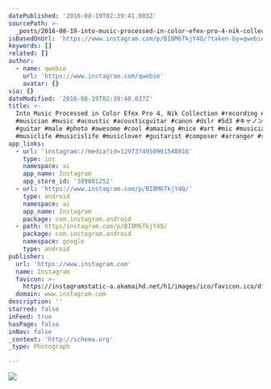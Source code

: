 ```yaml
---
datePublished: '2016-08-19T02:39:41.003Z'
sourcePath: >-
  _posts/2016-08-19-into-music-processed-in-color-efex-pro-4-nik-collection-re.md
isBasedOnUrl: 'https://www.instagram.com/p/BIBM6TkjY4Q/?taken-by=qwebie'
keywords: []
related: []
author:
  - name: qwebie
    url: 'https://www.instagram.com/qwebie'
    avatar: {}
via: {}
dateModified: '2016-08-19T02:39:40.037Z'
title: >-
  Into Music Processed in Color Efex Pro 4, Nik Collection #recording #creative
  #musician #music #acoustic #acousticguitar #canon #dslr #5d3 #キャノン #85mm
  #guitar #male #photo #awesome #cool #amazing #nice #art #mic #musicians
  #musiclife #musicislife #musiclover #guitarist #composer #arranger #studio
app_links:
  - url: 'instagram://media?id=1297374950961548816'
    type: ios
    namespace: ai
    app_name: Instagram
    app_store_id: '389801252'
  - url: 'https://www.instagram.com/p/BIBM6TkjY4Q/'
    type: android
    namespace: ai
    app_name: Instagram
    package: com.instagram.android
  - path: https/instagram.com/p/BIBM6TkjY4Q/
    package: com.instagram.android
    namespace: google
    type: android
publisher:
  url: 'https://www.instagram.com'
  name: Instagram
  favicon: >-
    https://instagramstatic-a.akamaihd.net/h1/images/ico/favicon.ico/dfa85bb1fd63.ico
  domain: www.instagram.com
description: ''
starred: false
inFeed: true
hasPage: false
inNav: false
_context: 'http://schema.org'
_type: Photograph

---
```

![](https://imgflo.herokuapp.com/graph/vahj1ThiexotieMo/4d1be97eec5a0b12b6b080a7dc5f5ec2/noop.jpg?input=https%3A%2F%2Fscontent.cdninstagram.com%2Ft51.2885-15%2Fs640x640%2Fsh0.08%2Fe35%2F13768083_504592036403414_110055370_n.jpg%3Fig_cache_key%3DMTI5NzM3NDk1MDk2MTU0ODgxNg%253D%253D.2)